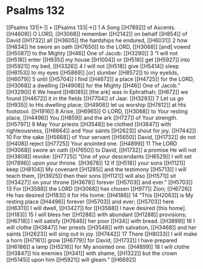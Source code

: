 # Psalms 132
[[Psalms 131|←]] • [[Psalms 133|→]]
1 A Song [[H7892]] of Ascents. [[H4609]] O LORD, [[H3068]] remember [[H2142]] on behalf [[H854]] of David [[H1732]] all [[H3605]] the hardships he endured, [[H6031]] 
2 how [[H834]] he swore an oath [[H7650]] to the LORD, [[H3068]] [and] vowed [[H5087]] to the Mighty [[H46]] One of Jacob: [[H3290]] 
3 “I will not [[H518]] enter [[H935]] my house [[H1004]] or [[H518]] get [[H5927]] into [[H5921]] my bed, [[H3326]] 
4 I will not [[H518]] give [[H5414]] sleep [[H8153]] to my eyes [[H5869]] [or] slumber [[H8572]] to my eyelids, [[H6079]] 
5 until [[H5704]] I find [[H4672]] a place [[H4725]] for the LORD, [[H3068]] a dwelling [[H4908]] for the Mighty [[H46]] One of Jacob.” [[H3290]] 
6 We heard [[H8085]] [the ark] was in Ephrathah; [[H672]] we found [[H4672]] it in the fields [[H7704]] of Jaar. [[H3293]] 
7 Let us go [[H935]] to His dwelling place; [[H4908]] let us worship [[H7812]] at His footstool. [[H1916]] 
8 Arise, [[H6965]] O LORD, [[H3068]] to Your resting place, [[H4496]] You [[H859]] and the ark [[H727]] of Your strength. [[H5797]] 
9 May Your priests [[H3548]] be clothed [[H3847]] with righteousness, [[H6664]] and Your saints [[H2623]] shout for joy. [[H7442]] 
10 For the sake [[H5668]] of Your servant [[H5650]] David, [[H1732]] do not [[H408]] reject [[H7725]] Your anointed one. [[H4899]] 
11 The LORD [[H3068]] swore an oath [[H7650]] to David, [[H1732]] a promise He will not [[H3808]] revoke: [[H7725]] “One of your descendants [[H6529]] I will set [[H7896]] upon your throne. [[H3678]] 
12 If [[H518]] your sons [[H1121]] keep [[H8104]] My covenant [[H1285]] and the testimony [[H5713]] I will teach them, [[H3925]] then their sons [[H1121]] will also [[H1571]] sit [[H3427]] on your throne [[H3678]] forever [[H5703]] and ever.” [[H5703]] 
13 For [[H3588]] the LORD [[H3068]] has chosen [[H977]] Zion; [[H6726]] He has desired [[H183]] it for His home: [[H4186]] 
14 “This [[H2063]] is My resting place [[H4496]] forever [[H5703]] and ever; [[H5703]] here [[H6311]] I will dwell, [[H3427]] for [[H3588]] I have desired [this home]. [[H183]] 
15 I will bless her [[H1288]] with abundant [[H1288]] provisions; [[H6718]] I will satisfy [[H7646]] her poor [[H34]] with bread. [[H3899]] 
16 I will clothe [[H3847]] her priests [[H3548]] with salvation, [[H3468]] and her saints [[H2623]] will sing out in joy. [[H7442]] 
17 There [[H8033]] I will make a horn [[H7161]] grow [[H6779]] for David; [[H1732]] I have prepared [[H6186]] a lamp [[H5216]] for My anointed one. [[H4899]] 
18 I will clothe [[H3847]] his enemies [[H341]] with shame, [[H1322]] but the crown [[H5145]] upon him [[H5921]] will gleam.” [[H6692]] 
